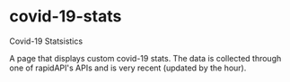 # covid-19-stats
Covid-19 Statsistics

A page that displays custom covid-19 stats. The data is collected through one of rapidAPI's APIs and is very recent (updated by the hour).

